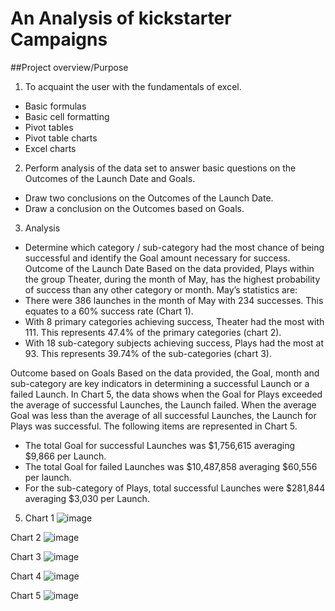 # An Analysis of kickstarter Campaigns
##Project overview/Purpose
1.	To acquaint the user with the fundamentals of excel.
*	Basic formulas
* Basic cell formatting
* Pivot tables
* Pivot table charts
* Excel charts
2.	Perform analysis of the data set to answer basic questions on the Outcomes of the Launch Date and Goals.
* Draw two conclusions on the Outcomes of the Launch Date.
* Draw a conclusion on the Outcomes based on Goals.
3.	Analysis
* Determine which category / sub-category had the most chance of being successful and identify the Goal amount necessary for success.
Outcome of the Launch Date
Based on the data provided, Plays within the group Theater, during the month of May, has the highest probability of success than any other category or month.  May’s statistics are:
* There were 386 launches in the month of May with 234 successes.  This equates to a 60% success rate (Chart 1).
* With 8 primary categories achieving success, Theater had the most with 111.  This represents 47.4% of the primary categories (chart 2).
* With 18 sub-category subjects achieving success, Plays had the most at 93.  This represents  39.74% of the sub-categories (chart 3).

Outcome based on Goals
Based on the data provided, the Goal, month and sub-category are key indicators in determining a successful Launch or a failed Launch.  In Chart 5, the data shows when the Goal for Plays exceeded the average of successful Launches, the Launch failed.   When the average Goal was less than the average  of all successful Launches, the Launch for Plays was successful.  The following items are represented in Chart 5.
* The total Goal for successful Launches was $1,756,615 averaging $9,866 per Launch.
* The total Goal for failed Launches was $10,487,858 averaging $60,556 per launch.
* For the sub-category of Plays, total successful Launches were $281,844 averaging $3,030 per Launch.


5.	Chart 1
![image](https://user-images.githubusercontent.com/95832816/154842300-79953f37-2239-4942-9f27-98f8016628bf.png)

Chart 2
![image](https://user-images.githubusercontent.com/95832816/154842376-504ded68-b81d-44d1-b533-57925981b46b.png)

Chart 3
![image](https://user-images.githubusercontent.com/95832816/154842391-d06f528c-0bfa-43b2-8ab6-ae961df2b21c.png)

Chart 4
![image](https://user-images.githubusercontent.com/95832816/154842399-9192a5ff-80fe-458e-b8fc-0ac72b36b30c.png)

Chart 5
![image](https://user-images.githubusercontent.com/95832816/154842408-3d1b8d2a-758b-44a8-94e4-b7a2db7e6dd8.png)

